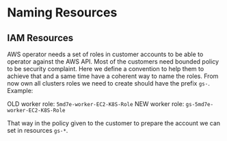 # Naming Resources

## IAM Resources

AWS operator needs a set of roles in customer accounts to be able to operator against the AWS API. Most of the customers need bounded policy to be security complaint. Here we define a convention to help them to achieve that and a same time have a coherent way to name the roles. From now own all clusters roles we need to create should have the prefix `gs-`. Example:

OLD worker role: `5md7e-worker-EC2-K8S-Role`
NEW worker role: `gs-5md7e-worker-EC2-K8S-Role`

That way in the policy given to the customer to prepare the account we can set in resources `gs-*`.

